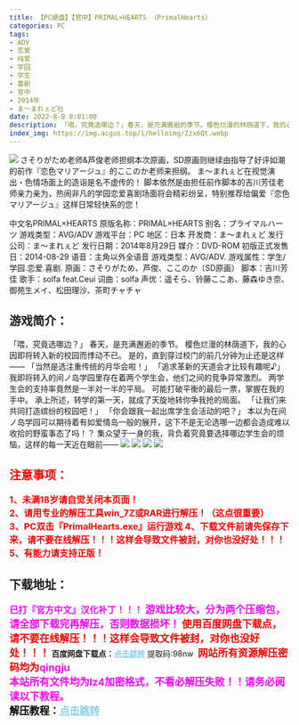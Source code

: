 ```yaml
---
title: 【PC硬盘】【官中】PRIMAL×HEARTS （PrimalHearts）
categories: PC
tags:
- ADV
- 恋爱
- 纯爱
- 学园
- 学生
- 喜剧
- 官中
- 2014年
- ま～まれぇど社
date: 2022-8-8 8:01:00
description: 「喂，究竟选哪边？」春天，是充满邂逅的季节。樱色烂漫的林荫道下，我的心因即将转入新的校园而悸动不已。是的，直到穿过校门的前几分钟为止还是这样——「当然是选注重传统的月华会啦！」「追求革新的天道会才比较有趣呢♪」
index_img: https://img.acgus.top/i/helloimg/Zzx6Qt.webp
---
```

![](https://img.acgus.top/i/helloimg/Zzx6Qt.webp)
さそりがため老师&芦俊老师担纲本次原画，SD原画则继续由指导了好评如潮的前作『恋色マリアージュ』的ここのか老师来担纲。
ま～まれぇど在视觉演出・色情场面上的造诣是名不虚传的！
脚本依然是由担任前作脚本的吉川芳佳老师亲力亲为，热闹非凡的学园恋爱喜剧场面将会精彩纷呈，特别推荐给偏爱『恋色マリアージュ』这样日常轻快系的您！

中文名PRIMAL×HEARTS
原版名称：PRIMAL×HEARTS
别名：プライマルハーツ
游戏类型：AVG/ADV
游戏平台：PC
地区：日本
开发商：ま～まれぇど
发行公司：ま～まれぇど
发行日期：2014年8月29日
媒介：DVD-ROM
初版正式发售日：2014-08-29
语音：主角以外全语音
游戏类型：AVG/ADV.
游戏属性：学生/学园.恋爱.喜剧.
原画：さそりがため、芦俊、ここのか（SD原画）
脚本：吉川芳佳
歌手：solfa feat.Ceui
词曲：solfa
声优：遥そら、铃藤ここあ、藤森ゆき奈、御苑生メイ、松田理沙、茶町チャチャ

## 游戏简介：
「喂，究竟选哪边？」
春天，是充满邂逅的季节。
樱色烂漫的林荫道下，我的心因即将转入新的校园而悸动不已。
是的，直到穿过校门的前几分钟为止还是这样——
「当然是选注重传统的月华会啦！」
「追求革新的天道会才比较有趣呢♪」
我即将转入的间ノ岛学园里存在着两个学生会，他们之间的竞争异常激烈。
两学生会的支持率竟然是一半对一半的平局。
可能打破平衡的最后一票，掌握在我的手中。
承上所述，转学的第一天，就成了天旋地转你争我抢的局面。
「让我们来共同打造缤纷的校园吧！」
「你会跟我一起出席学生会活动的吧？」
本以为在间ノ岛学园可以期待着有如爱情岛一般的展开，这下不是无论选哪一边都会造成难以收拾的野蛮事态了吗！？
集众望于一身的我，背负着究竟要选择哪边学生会的烦恼，这样的每一天近在眼前——
![](https://img.acgus.top/i/helloimg/ZzxILQ.webp)
![](https://img.acgus.top/i/helloimg/Zzx8uu.webp)
![](https://img.acgus.top/i/helloimg/Zzxz6S.webp)
![](https://img.acgus.top/i/helloimg/ZzxDZC.webp)
<br>








## <font color=#FF0000 >注意事项：</font>
<font color=#FF0000 size=3><b>1、未满18岁请自觉关闭本页面！  
2、请用专业的解压工具win_7Z或RAR进行解压！（这点很重要）           
3、PC双击『PrimalHearts.exe』运行游戏
4、下载文件前请先保存下来，请不要在线解压！！！这样会导致文件被封，对你也没好处！！！
5、有能力请支持正版！</b></font>

## 下载地址：
<font color=#FF00FF size=3>**已打『官方中文』汉化补丁！！！**</font>
<font color=#FF00FF size=4>**游戏比较大，分为两个压缩包，请全部下载完再解压，否则数据损坏！**</font>
<font color=#FF0000 size=4>**使用百度网盘下载点，请不要在线解压！！！这样会导致文件被封，对你也没好处！！！**</font>
<b>百度网盘下载点：</b><a href="https://pan.baidu.com/s/1t3u9nLIhGHP4xCfJ6S3DMw?pwd=98nw" style="color: #87CEEB;"><b>点击跳转</b></a> 提取码:98nw
<a style="padding: 0" href="https://post.qingju.org/AD/"><img style="max-width:100%" src="https://img.acgus.top/i/2024/07/478f689b8021d8d499ab43d21acf137a.gif" alt=""></a>
<b><font color=#FF0000 size=4>网站所有资源解压密码均为</b></font><b><font color=#FF00FF size=4>qingju</font><font color=#FF0000 ></font></b><br><b><font color=#FF00FF size=4>本站所有文件均为lz4加密格式，不看必解压失败！！请务必阅读以下教程。</b></font><br><b><font color=#000 size=4>解压教程：</b><a href="https://post.qingju.org/tutorial/000/" style="color: #87CEEB;"><b>点击跳转</b></a>
